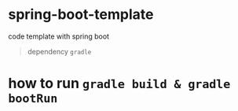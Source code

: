 # spring-boot-template
code template with spring boot
> dependency `gradle`
# how to run `gradle build & gradle bootRun`
